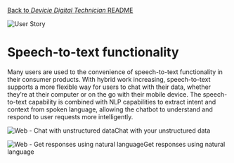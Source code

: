 [Back to *Devicie Digital Technician* README](../README.md)

![User Story](images/userStory.png)
# Speech-to-text functionality
Many users are used to the convenience of speech-to-text functionality in their consumer products. With hybrid work increasing, speech-to-text supports a more flexible way for users to chat with their data, whether they’re at their computer or on the go with their mobile device. The speech-to-text capability is combined with NLP capabilities to extract intent and context from spoken language, allowing the chatbot to understand and respond to user requests more intelligently.

![Web - Chat with unstructured data](images/web-unstructureddata.png)Chat with your unstructured data

![Web - Get responses using natural language](images/web-nlu.png)Get responses using natural language
